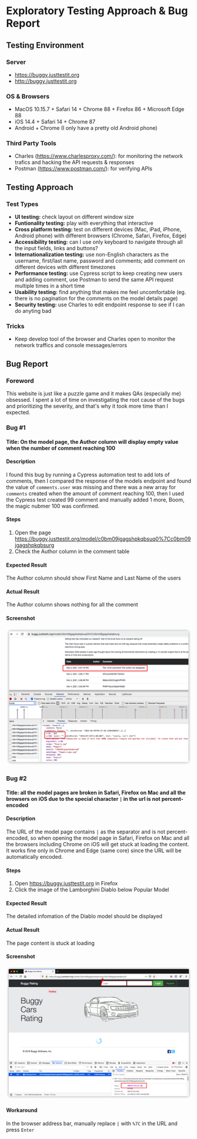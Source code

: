 # Exploratory Testing Approach & Bug Report
## Testing Environment
### Server
* https://buggy.justtestit.org
* http://buggy.justtestit.org
### OS & Browsers
* MacOS 10.15.7 + Safari 14 + Chrome 88 + Firefox 86 + Microsoft Edge 88
* iOS 14.4 + Safari 14 + Chrome 87
* Android + Chrome (I only have a pretty old Android phone)
### Third Party Tools
* Charles (https://www.charlesproxy.com/): for monitoring the network trafics and hacking the API requests & responses 
* Postman (https://www.postman.com/): for verifying APIs
## Testing Approach
### Test Types
* **UI testing:** check layout on different window size
* **Funtionality testing:** play with everything that interactive 
* **Cross platform testing:** test on different devices (Mac, iPad, iPhone, Android phone) with different browsers (Chrome, Safari, Firefox, Edge)
* **Accessibility testing:** can I use only keyboard to navigate through all the input fields, links and buttons?
* **Internationalization testing:** use non-English characters as the username, first/last name, password and comments; add comment on different devices with different timezones
* **Performance testing:** use Cypress script to keep creating new users and adding comment, use Postman to send the same API request multiple times in a short time
* **Usability testing:** find anything that makes me feel uncomfortable (eg. there is no pagination for the comments on the model details page) 
* **Security testing:** use Charles to edit endpoint response to see if I can do anyting bad
### Tricks
* Keep develop tool of the browser and Charles open to monitor the network traffics and console messages/errors

## Bug Report
### Foreword
This website is just like a puzzle game and it makes QAs (especially me) obsessed. I spent a lot of time on investigating the root cause of the bugs and prioritizing the severity, and that's why it took more time than I expected.
### Bug #1
#### Title: On the model page, the Author column will display empty value when the number of comment reaching 100 
#### Description
I found this bug by running a Cypress automation test to add lots of comments, then I compared the response of the models endpoint and found the value of `comments.user` was missing and there was a new array for `comments` created when the amount of comment reaching 100, then I used the Cypress test created 99 comment and manually added 1 more, Boom, the magic nubmer 100 was confirmed.
#### Steps
1. Open the page https://buggy.justtestit.org/model/c0bm09jgagshpkqbsuq0%7Cc0bm09jgagshpkqbsurg
2. Check the Author column in the comment table
#### Expected Result
The Author column should show First Name and Last Name of the users
#### Actual Result
The Author column shows nothing for all the comment
#### Screenshot
![alt text](https://github.com/hunternz/buggy-fun/blob/main/src/images/bug1-1.png "Author missing on model page")

### Bug #2
#### Title: all the model pages are broken in Safari, Firefox on Mac and all the browsers on iOS due to the special character `|` in the url is not percent-encoded
#### Description
The URL of the model page contains `|` as the separator and is not percent-encoded, so when opening the model page in Safari, Firefox on Mac and all the browsers including Chrome on iOS will get stuck at loading the content. It works fine only in Chrome and Edge (same core) since the URL will be automatically encoded.
#### Steps
1. Open https://buggy.justtestit.org in Firefox
2. Click the image of the Lamborghini Diablo below Popular Model
#### Expected Result
The detailed infomation of the Diablo model should be displayed
#### Actual Result
The page content is stuck at loading
#### Screenshot
![alt text](https://github.com/hunternz/buggy-fun/blob/main/src/images/bug2-1.png "Model page stuck in Firefox")
#### Workaround
In the browser address bar, manually replace `|` with `%7C` in the URL and press `Enter`
